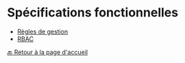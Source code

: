 # Spécifications fonctionnelles

- [Règles de gestion](./regles-de-gestion.md)
- [RBAC](./rbac.md)

[🔙 Retour à la page d'accueil](../README.md)
